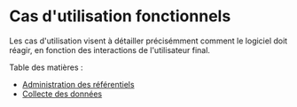# Cas d'utilisation fonctionnels

Les cas d'utilisation visent à détailler précisémment comment le logiciel doit réagir,
en fonction des interactions de l'utilisateur final.

Table des matières :  

 - [Administration des référentiels](administration/administration.md)
 - [Collecte des données](collect/collect.md)
